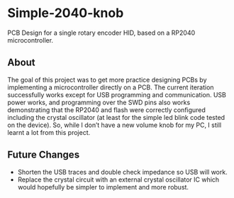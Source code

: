 # Simple-2040-knob
 PCB Design for a single rotary encoder HID, based on a RP2040 microcontroller.

## About
The goal of this project was to get more practice designing PCBs by implementing a microcontroller directly on a PCB. The current iteration successfully works except for USB programming and communication. USB power works, and programming over the SWD pins also works demonstrating that the RP2040 and flash were correctly configured including the crystal oscillator (at least for the simple led blink code tested on the device). So, while I don’t have a new volume knob for my PC, I still learnt a lot from this project.

## Future Changes
*	Shorten the USB traces and double check impedance so USB will work.
*	Replace the crystal circuit with an external crystal oscillator IC which would hopefully be simpler to implement and more robust.
